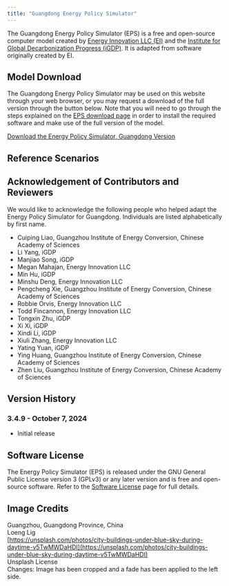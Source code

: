 ```yaml
---
title: "Guangdong Energy Policy Simulator"
---
```


The Guangdong Energy Policy Simulator (EPS) is a free and open-source computer model created by [Energy Innovation LLC (EI)](https://energyinnovation.org/) and the [Institute for Global Decarbonization Progress (iGDP)](http://www.igdp.cn/). It is adapted from software originally created by EI.

## Model Download

The Guangdong Energy Policy Simulator may be used on this website through your web browser, or you may request a download of the full version through the button below. Note that you will need to go through the steps explained on the [EPS download page](../download) in order to install the required software and make use of the full version of the model.

<p><a href="https://github.com/EnergyInnovation/eps-guangdong/archive/refs/tags/3.4.9.zip" class="btn">Download the Energy Policy Simulator, Guangdong Version</a></p>

## Reference Scenarios

## Acknowledgement of Contributors and Reviewers
We would like to acknowledge the following people who helped adapt the Energy Policy Simulator for Guangdong. Individuals are listed alphabetically by first name.

* Cuiping Liao, Guangzhou Institute of Energy Conversion, Chinese Academy of Sciences
* Li Yang, iGDP
* Manjiao Song, iGDP
* Megan Mahajan, Energy Innovation LLC
* Min Hu, iGDP
* Minshu Deng, Energy Innovation LLC
* Pengcheng Xie, Guangzhou Institute of Energy Conversion, Chinese Academy of Sciences
* Robbie Orvis, Energy Innovation LLC
* Todd Fincannon, Energy Innovation LLC
* Tongxin Zhu, iGDP
* Xi Xi, iGDP
* Xindi Li, iGDP
* Xiuli Zhang, Energy Innovation LLC
* Yating Yuan, iGDP
* Ying Huang, Guangzhou Institute of Energy Conversion, Chinese Academy of Sciences
* Zhen Liu, Guangzhou Institute of Energy Conversion, Chinese Academy of Sciences

## Version History

### **3.4.9 - October 7, 2024**

* Initial release

## Software License

The Energy Policy Simulator (EPS) is released under the GNU General Public License version 3 (GPLv3) or any later version and is free and open-source software. Refer to the [Software License](../software-license) page for full details.

## Image Credits
Guangzhou, Guangdong Province, China<br/>
Loeng Lig<br/>
[https://unsplash.com/photos/city-buildings-under-blue-sky-during-daytime-v5TwMWDaHDI](https://unsplash.com/photos/city-buildings-under-blue-sky-during-daytime-v5TwMWDaHDI)<br/>
Unsplash License<br/>
Changes: Image has been cropped and a fade has been applied to the left side.

